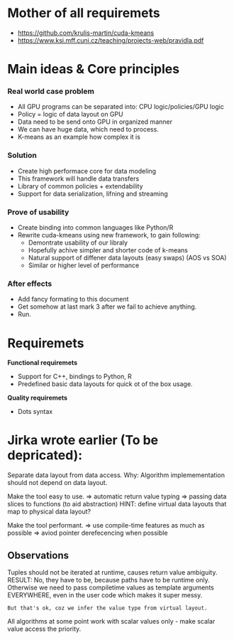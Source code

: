 # Mother of all requiremets
- https://github.com/krulis-martin/cuda-kmeans
- https://www.ksi.mff.cuni.cz/teaching/projects-web/pravidla.pdf

# Main ideas & Core principles
### Real world case problem
- All GPU programs can be separated into: CPU logic/policies/GPU logic
- Policy = logic of data layout on GPU
- Data need to be send onto GPU in organized manner
- We can have huge data, which need to process.
- K-means as an example how complex it is

### Solution
- Create high performace core for data modeling
- This framework will handle data transfers
- Library of common policies + extendability
- Support for data serialization, lifning and streaming

### Prove of usability
- Create binding into common languages like Python/R
- Rewrite cuda-kmeans using new framework, to gain following:
  - Demontrate usability of our libraly
  - Hopefully achive simpler and shorter code of k-means
  - Natural support of diffener data layouts (easy swaps) (AOS vs SOA)
  - Similar or higher level of performance

### After effects
- Add fancy formating to this document
- Get somehow at last mark 3 after we fail to achieve anything.
- Run.



# Requiremets
**Functional requiremets**
- Support for C++, bindings to Python, R
- Predefined basic data layouts for quick ot of the box usage.

**Quality requiremets**
 - Dots syntax








# Jirka wrote earlier (To be depricated):
Separate data layout from data access.
    Why: Algorithm implemementation should not depend on data layout.

Make the tool easy to use.
    => automatic return value typing
    => passing data slices to functions (to aid abstraction)
        HINT: define virtual data layouts that map to physical data layout?

Make the tool performant.
    => use compile-time features as much as possible
    => aviod pointer derefecencing when possible


Observations
------------

Tuples should not be iterated at runtime, causes return value ambiguity.
    RESULT: No, they have to be, because paths have to be runtime only.
    Otherwise we need to pass compiletime values as template arguments EVERYWHERE,
    even in the user code which makes it super messy.
    
    But that's ok, coz we infer the value type from virtual layout.

All algorithms at some point work with scalar values only - make scalar value access the priority.
